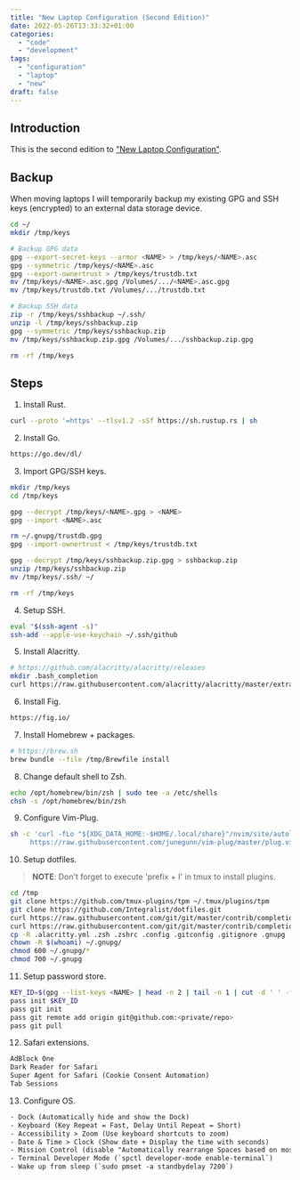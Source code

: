 ```yaml
---
title: "New Laptop Configuration (Second Edition)"
date: 2022-05-26T13:33:32+01:00
categories:
  - "code"
  - "development"
tags:
  - "configuration"
  - "laptop"
  - "new"
draft: false
---
```


## Introduction

This is the second edition to ["New Laptop Configuration"](/posts/new-laptop-configuration/).

## Backup

When moving laptops I will temporarily backup my existing GPG and SSH keys (encrypted) to an external data storage device.

```bash
cd ~/
mkdir /tmp/keys

# Backup GPG data
gpg --export-secret-keys --armor <NAME> > /tmp/keys/<NAME>.asc
gpg --symmetric /tmp/keys/<NAME>.asc
gpg --export-ownertrust > /tmp/keys/trustdb.txt 
mv /tmp/keys/<NAME>.asc.gpg /Volumes/.../<NAME>.asc.gpg
mv /tmp/keys/trustdb.txt /Volumes/.../trustdb.txt

# Backup SSH data
zip -r /tmp/keys/sshbackup ~/.ssh/
unzip -l /tmp/keys/sshbackup.zip
gpg --symmetric /tmp/keys/sshbackup.zip
mv /tmp/keys/sshbackup.zip.gpg /Volumes/.../sshbackup.zip.gpg

rm -rf /tmp/keys
```

## Steps

1. Install Rust.
  ```bash
  curl --proto '=https' --tlsv1.2 -sSf https://sh.rustup.rs | sh
  ```
2. Install Go.
  ```txt
  https://go.dev/dl/
  ```
3. Import GPG/SSH keys.
  ```bash
  mkdir /tmp/keys
  cd /tmp/keys
  
  gpg --decrypt /tmp/keys/<NAME>.gpg > <NAME>
  gpg --import <NAME>.asc
  
  rm ~/.gnupg/trustdb.gpg
  gpg --import-ownertrust < /tmp/keys/trustdb.txt
  
  gpg --decrypt /tmp/keys/sshbackup.zip.gpg > sshbackup.zip
  unzip /tmp/keys/sshbackup.zip
  mv /tmp/keys/.ssh/ ~/
  
  rm -rf /tmp/keys
  ```
4. Setup SSH.
  ```bash
  eval "$(ssh-agent -s)"
  ssh-add --apple-use-keychain ~/.ssh/github
  ```
5. Install Alacritty.
  ```bash
  # https://github.com/alacritty/alacritty/releases
  mkdir .bash_completion
  curl https://raw.githubusercontent.com/alacritty/alacritty/master/extra/completions/alacritty.bash -o ~/.bash_completion/alacritty
  ```
6. Install Fig.
  ```txt
  https://fig.io/
  ```
7. Install Homebrew + packages.
  ```bash
  # https://brew.sh
  brew bundle --file /tmp/Brewfile install
  ```
8. Change default shell to Zsh.
  ```bash
  echo /opt/homebrew/bin/zsh | sudo tee -a /etc/shells
  chsh -s /opt/homebrew/bin/zsh
  ```
9. Configure Vim-Plug.
  ```bash
  sh -c 'curl -fLo "${XDG_DATA_HOME:-$HOME/.local/share}"/nvim/site/autoload/plug.vim --create-dirs \
       https://raw.githubusercontent.com/junegunn/vim-plug/master/plug.vim'
  ```
10. Setup dotfiles.
  > **NOTE**: Don't forget to execute 'prefix + I' in tmux to install plugins.
  ```bash
  cd /tmp
  git clone https://github.com/tmux-plugins/tpm ~/.tmux/plugins/tpm
  git clone https://github.com/Integralist/dotfiles.git
  curl https://raw.githubusercontent.com/git/git/master/contrib/completion/git-prompt.sh -o ~/.git-prompt.sh
  curl https://raw.githubusercontent.com/git/git/master/contrib/completion/git-completion.zsh -o ~/.zsh/_git
  cp -R .alacritty.yml .zsh .zshrc .config .gitconfig .gitignore .gnupg .ignore .inputrc .leptonrc .tmux.conf ~/
  chown -R $(whoami) ~/.gnupg/
  chmod 600 ~/.gnupg/*
  chmod 700 ~/.gnupg
  ```
11. Setup password store.
  ```bash
  KEY_ID=$(gpg --list-keys <NAME> | head -n 2 | tail -n 1 | cut -d ' ' -f 7)
  pass init $KEY_ID
  pass git init
  pass git remote add origin git@github.com:<private/repo>
  pass git pull
  ```
12. Safari extensions.
  ```txt
  AdBlock One
  Dark Reader for Safari
  Super Agent for Safari (Cookie Consent Automation)
  Tab Sessions
  ```
13. Configure OS.
  ```txt
  - Dock (Automatically hide and show the Dock)
  - Keyboard (Key Repeat = Fast, Delay Until Repeat = Short)
  - Accessibility > Zoom (Use keyboard shortcuts to zoom)
  - Date & Time > Clock (Show date + Display the time with seconds)
  - Mission Control (disable "Automatically rearrange Spaces based on most recent use")
  - Terminal Developer Mode (`spctl developer-mode enable-terminal`)
  - Wake up from sleep (`sudo pmset -a standbydelay 7200`)
  ```
